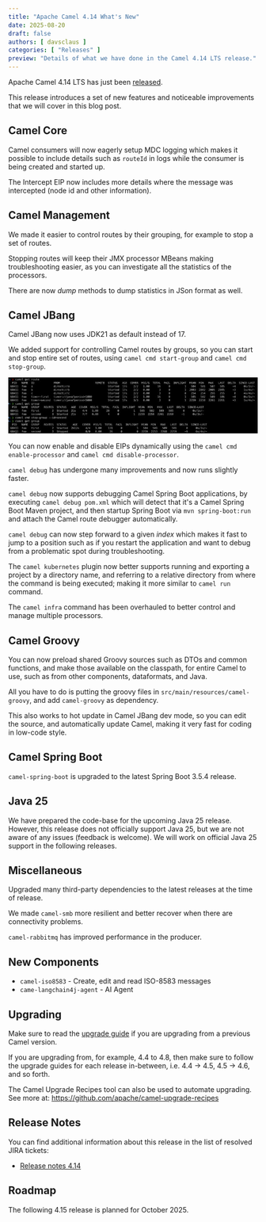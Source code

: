 ```yaml
---
title: "Apache Camel 4.14 What's New"
date: 2025-08-20
draft: false
authors: [ davsclaus ]
categories: [ "Releases" ]
preview: "Details of what we have done in the Camel 4.14 LTS release."
---
```


Apache Camel 4.14 LTS has just been [released](/blog/2025/08/RELEASE-4.14.0/).

This release introduces a set of new features and noticeable improvements that we will cover in this blog post.

## Camel Core

Camel consumers will now eagerly setup MDC logging which makes it possible to include details such as `routeId` in logs while the consumer
is being created and started up.

The Intercept EIP now includes more details where the message was intercepted (node id and other information).

## Camel Management

We made it easier to control routes by their grouping, for example to stop a set of routes.

Stopping routes will keep their JMX processor MBeans making troubleshooting easier, as you can investigate all the statistics of the processors.

There are now _dump_ methods to dump statistics in JSon format as well.

## Camel JBang

Camel JBang now uses JDK21 as default instead of 17.

We added support for controlling Camel routes by groups, so you can start and stop entire set of routes, using `camel cmd start-group` and `camel cmd stop-group`.

![Group Routes](./camel-group.jpeg)

You can now enable and disable EIPs dynamically using the `camel cmd enable-processor` and `camel cmd disable-processor`.

`camel debug` has undergone many improvements and now runs slightly faster.

`camel debug` now supports debugging Camel Spring Boot applications, by executing `camel debug pom.xml` which will
detect that it's a Camel Spring Boot Maven project, and then startup Spring Boot via `mvn spring-boot:run` and attach
the Camel route debugger automatically.

`camel debug` can now step forward to a given _index_ which makes it fast to jump to a position such as if you restart
the application and want to debug from a problematic spot during troubleshooting.

The `camel kubernetes` plugin now better supports running and exporting a project by a directory name, and referring to a relative directory
from where the command is being executed; making it more similar to `camel run` command.

The `camel infra` command has been overhauled to better control and manage multiple processors.

## Camel Groovy

You can now preload shared Groovy sources such as DTOs and common functions, and make those available on the classpath,
for entire Camel to use, such as from other components, dataformats, and Java.

All you have to do is putting the groovy files in `src/main/resources/camel-groovy`, and add `camel-groovy` as dependency.

This also works to hot update in Camel JBang dev mode, so you can edit the source, and automatically update Camel, making it
very fast for coding in low-code style.

## Camel Spring Boot

`camel-spring-boot` is upgraded to the latest Spring Boot 3.5.4 release.

## Java 25

We have prepared the code-base for the upcoming Java 25 release. However, this release does
not officially support Java 25, but we are not aware of any issues (feedback is welcome).
We will work on official Java 25 support in the following releases.

## Miscellaneous

Upgraded many third-party dependencies to the latest releases at the time of release.

We made `camel-smb` more resilient and better recover when there are connectivity problems.

`camel-rabbitmq` has improved performance in the producer.

## New Components

- `camel-iso8583` - Create, edit and read ISO-8583 messages
- `came-langchain4j-agent` - AI Agent

## Upgrading

Make sure to read the [upgrade guide](/manual/camel-4x-upgrade-guide-4_14.html) if you are upgrading from a previous
Camel version.

If you are upgrading from, for example, 4.4 to 4.8, then make sure to follow the upgrade guides for each release
in-between, i.e.
4.4 -> 4.5, 4.5 -> 4.6, and so forth.

The Camel Upgrade Recipes tool can also be used to automate upgrading.
See more at: https://github.com/apache/camel-upgrade-recipes

## Release Notes

You can find additional information about this release in the list of resolved JIRA tickets:

- [Release notes 4.14](/releases/release-4.14.0/)

## Roadmap

The following 4.15 release is planned for October 2025.

